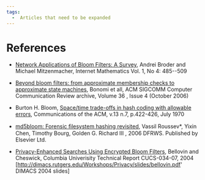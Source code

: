 ```yaml
---
tags:
  -  Articles that need to be expanded 
---
```

# References

- [Network Applications of Bloom Filters: A
  Survey](http://www.internetmathematics.org/volumes/1/4/Broder.pdf),
  Andrei Broder and Michael Mitzenmacher, Internet Mathematics Vol. 1,
  No 4: 485--509

<!-- -->

- [Beyond bloom filters: from approximate membership checks to
  approximate state
  machines](http://portal.acm.org/citation.cfm?id=1151659.1159950),
  Bonomi et all, ACM SIGCOMM Computer Communication Review archive,
  Volume 36 , Issue 4 (October 2006)

<!-- -->

- Burton H. Bloom, [Space/time trade-offs in hash coding with allowable
  errors](http://portal.acm.org/citation.cfm?id=362692&dl=GUIDE&coll=GUIDE&CFID=59101912&CFTOKEN=60283506),
  Communications of the ACM, v.13 n.7, p.422-426, July 1970

<!-- -->

- [md5bloom: Forensic ﬁlesystem hashing
  revisited](http://dfrws.org/2006/proceedings/11-Roussev.pdf), Vassil
  Roussev\*, Yixin Chen, Timothy Bourg, Golden G. Richard III , 2006
  DFRWS. Published by Elsevier Ltd.

<!-- -->

- [Privacy-Enhanced Searches Using Encrypted Bloom
  Filters](https://mice.cs.columbia.edu:443/getTechreport.php?techreportID=483),
  Bellovin and Cheswick, Columbia Univerisity Technical Report
  CUCS-034-07, 2004
  \[<http://dimacs.rutgers.edu/Workshops/Privacy/slides/bellovin.pdf>'
  DIMACS 2004 slides\]